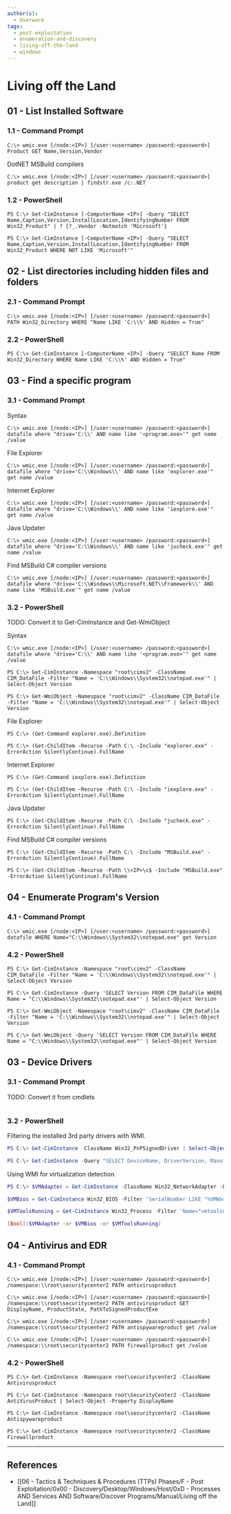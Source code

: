 ```yaml
---
author(s):
  - Userware
tags:
  - post-exploitation
  - enumeration-and-discovery
  - living-off-the-land
  - windows
---
```

# Living off the Land

## 01 - List Installed Software

### 1.1 - Command Prompt

```
C:\> wmic.exe [/node:<IP>] [/user:<username> /password:<password>] Product GET Name,Version,Vendor
```

DotNET MSBuild compilers

```
C:\> wmic.exe [/node:<IP>] [/user:<username> /password:<password>] product get description | findstr.exe /c:.NET
```

### 1.2 - PowerShell

```
PS C:\> Get-CimInstance [-ComputerName <IP>] -Query "SELECT Name,Caption,Version,InstallLocation,IdentifyingNumber FROM Win32_Product" | ? {?_.Vendor -Notmatch 'Microsoft'}

PS C:\> Get-CimInstance [-ComputerName <IP>] -Query "SELECT Name,Caption,Version,InstallLocation,IdentifyingNumber FROM Win32_Product WHERE NOT LIKE 'Microsoft'"
```

## 02 - List directories including hidden files and folders

### 2.1 - Command Prompt

```
C:\> wmic.exe [/node:<IP>] [/user:<username> /password:<password>] PATH Win32_Directory WHERE "Name LIKE 'C:\\%' AND Hidden = True"
```

### 2.2 - PowerShell

```
PS C:\> Get-CimInstance [-ComputerName <IP>] -Query "SELECT Name FROM Win32_Directory WHERE Name LIKE 'C:\\%' AND Hidden = True"
```

## 03 - Find a specific program

### 3.1 - Command Prompt

Syntax

```
C:\> wmic.exe [/node:<IP>] [/user:<username> /password:<password>] datafile where "drive='C:\\' AND name like '<program.exe>'" get name /value
```

File Explorer

```
C:\> wmic.exe [/node:<IP>] [/user:<username> /password:<password>] datafile where "drive='C:\\Windows\\' AND name like 'explorer.exe'" get name /value
```

Internet Explorer

```
C:\> wmic.exe [/node:<IP>] [/user:<username> /password:<password>] datafile where "drive='C:\\Windows\\' AND name like 'iexplore.exe'" get name /value
```

Java Updater

```
C:\> wmic.exe [/node:<IP>] [/user:<username> /password:<password>] datafile where "drive='C:\\Windows\\' AND name like 'jucheck.exe'" get name /value
```

Find MSBuild C# compiler versions

```
C:\> wmic.exe [/node:<IP>] [/user:<username> /password:<password>] datafile where "drive='C:\\Windows\\Microsoft.NET\\Framework\\' AND name like 'MSBuild.exe'" get name /value
```

### 3.2 - PowerShell

TODO: Convert it to Get-CimInstance and Get-WmiObject

Syntax 

```
C:\> wmic.exe [/node:<IP>] [/user:<username> /password:<password>] datafile where "drive='C:\\' AND name like '<program.exe>'" get name /value
```

```
PS C:\> Get-CimInstance -Namespace "root\cimv2" -ClassName CIM_DataFile -Filter "Name = 'C:\\Windows\\System32\\notepad.exe'" | Select-Object Version

PS C:\> Get-WmiObject -Namespace "root\cimv2" -ClassName CIM_DataFile -Filter "Name = 'C:\\Windows\\System32\\notepad.exe'" | Select-Object Version
```

File Explorer

```
PS C:\> (Get-Command explorer.exe).Definition

PS C:\> (Get-ChildItem -Recurse -Path C:\ -Include "explorer.exe" -ErrorAction SilentlyContinue).FullName
```

Internet Explorer

```
PS C:\> (Get-Command iexplore.exe).Definition

PS C:\> (Get-ChildItem -Recurse -Path C:\ -Include "iexplore.exe" -ErrorAction SilentlyContinue).FullName
```

Java Updater

```
PS C:\> (Get-ChildItem -Recurse -Path C:\ -Include "jucheck.exe" -ErrorAction SilentlyContinue).FullName
```

Find MSBuild C# compiler versions

```
PS C:\> (Get-ChildItem -Recurse -Path C:\ -Include "MSBuild.exe" -ErrorAction SilentlyContinue).FullName

PS C:\> (Get-ChildItem -Recurse -Path \\<IP>\c$ -Include "MSBuild.exe" -ErrorAction SilentlyContinue).FullName
```

## 04 - Enumerate Program's Version

### 4.1 - Command Prompt

```
C:\> wmic.exe [/node:<IP>] [/user:<username> /password:<password>] datafile WHERE Name="C:\\Windows\\System32\\notepad.exe" get Version
```

### 4.2 - PowerShell

```
PS C:\> Get-CimInstance -Namespace "root\cimv2" -ClassName CIM_DataFile -Filter "Name = 'C:\\Windows\\System32\\notepad.exe'" | Select-Object Version

PS C:\> Get-CimInstance -Query 'SELECT Version FROM CIM_DataFile WHERE Name = "C:\\Windows\\System32\\notepad.exe"' | Select-Object Version

PS C:\> Get-WmiObject -Namespace "root\cimv2" -ClassName CIM_DataFile -Filter "Name = 'C:\\Windows\\System32\\notepad.exe'" | Select-Object Version

PS C:\> Get-WmiObject -Query 'SELECT Version FROM CIM_DataFile WHERE Name = "C:\\Windows\\System32\\notepad.exe"' | Select-Object Version
```

## 03 - Device Drivers

### 3.1 - Command Prompt

TODO: Convert it from cmdlets

```

```

### 3.2 - PowerShell

Filtering the installed 3rd party drivers with WMI.

```powershell
PS C:\> Get-CimInstance -ClassName Win32_PnPSignedDriver | Select-Object DeviceName, DriverVersion, Manufacturer | Where-Object {$_.DeviceName -like "*VMWare*"}

PS C:\> Get-CimInstance -Query "SELECT DeviceName, DriverVersion, Manufacturer WHERE LIKE '%VMWare%'"
```

Using WMI for virtualization detection.

```powershell
PS C:\> $VMAdapter = Get-CimInstance -ClassName Win32_NetworkAdapter -Filter 'Manufacturer LIKE "%VMware%" OR Name LIKE "%VMWare%"'

$VMBios = Get-CimInstance Win32_BIOS -Filter 'SerialNumber LIKE "%VMWare%"'

$VMToolsRunning = Get-CimInstance Win32_Process -Filter 'Name="vmtoolsd.exe"'

[Bool]($VMAdapter -or $VMBios -or $VMToolsRunning)
```

## 04 - Antivirus and EDR

### 4.1 - Command Prompt

```
C:\> wmic.exe [/node:<IP>] [/user:<username> /password:<password>] /namespace:\\root\securitycenter2 PATH antivirusproduct

C:\> wmic.exe [/node:<IP>] [/user:<username> /password:<password>] /namespace:\\root\securitycenter2 PATH antivirusproduct GET DisplayName, ProductState, PathToSignedProductExe

C:\> wmic.exe [/node:<IP>] [/user:<username> /password:<password>] /namespace:\\root\securitycenter2 PATH antispywareproduct get /value

C:\> wmic.exe [/node:<IP>] [/user:<username> /password:<password>] /namespace:\\root\securitycenter2 PATH firewallproduct get /value
```

### 4.2 - PowerShell

```
PS C:\> Get-CimInstance -Namespace root\securitycenter2 -ClassName Antivirusproduct

PS C:\> Get-CimInstance -Namespace root\SecurityCenter2 -ClassName AntiVirusProduct | Select-Object -Property DisplayName

PS C:\> Get-CimInstance -Namespace root\securitycenter2 -ClassName Antispywareproduct

PS C:\> Get-CimInstance -Namespace root\securitycenter2 -ClassName Firewallproduct
```

---
## References

- [[06 - Tactics & Techniques & Procedures (TTPs) Phases/F - Post Exploitation/0x00 - Discovery/Desktop/Windows/Host/0xD - Processes AND Services AND Software/Discover Programs/Manual/Living off the Land]]